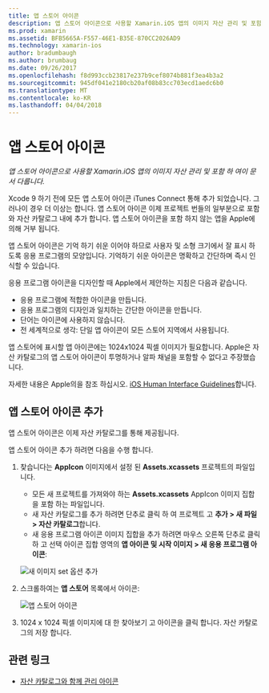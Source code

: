 ```yaml
---
title: 앱 스토어 아이콘
description: 앱 스토어 아이콘으로 사용할 Xamarin.iOS 앱의 이미지 자산 관리 및 포함 하 여이 문서 다룹니다.
ms.prod: xamarin
ms.assetid: BFB5665A-F557-46E1-B35E-870CC2026AD9
ms.technology: xamarin-ios
author: bradumbaugh
ms.author: brumbaug
ms.date: 09/26/2017
ms.openlocfilehash: f8d993ccb23817e237b9cef8074b881f3ea4b3a2
ms.sourcegitcommit: 945df041e2180cb20af08b83cc703ecd1aedc6b0
ms.translationtype: MT
ms.contentlocale: ko-KR
ms.lasthandoff: 04/04/2018
---
```

# <a name="app-store-icon"></a>앱 스토어 아이콘

_앱 스토어 아이콘으로 사용할 Xamarin.iOS 앱의 이미지 자산 관리 및 포함 하 여이 문서 다룹니다._

Xcode 9 하기 전에 모든 앱 스토어 아이콘 iTunes Connect 통해 추가 되었습니다. 그러나이 경우 더 이상는 합니다. 앱 스토어 아이콘 이제 프로젝트 번들의 일부분으로 포함와 자산 카탈로그 내에 추가 합니다. 앱 스토어 아이콘을 포함 하지 않는 앱을 Apple에 의해 거부 됩니다.

앱 스토어 아이콘은 기억 하기 쉬운 이어야 하므로 사용자 및 소형 크기에서 잘 표시 하도록 응용 프로그램의 모양입니다. 기억하기 쉬운 아이콘은 명확하고 간단하며 즉시 인식할 수 있습니다.

응용 프로그램 아이콘을 디자인할 때 Apple에서 제안하는 지침은 다음과 같습니다.

- 응용 프로그램에 적합한 아이콘을 만듭니다.
- 응용 프로그램의 디자인과 일치하는 간단한 아이콘을 만듭니다.
- 단어는 아이콘에 사용하지 않습니다.
- 전 세계적으로 생각: 단일 앱 아이콘이 모든 스토어 지역에서 사용됩니다.

앱 스토어에 표시할 앱 아이콘에는 1024x1024 픽셀 이미지가 필요합니다.  Apple은 자산 카탈로그의 앱 스토어 아이콘이 투명하거나 알파 채널을 포함할 수 없다고 주장했습니다.

자세한 내용은 Apple의을 참조 하십시오. [iOS Human Interface Guidelines](https://developer.apple.com/ios/human-interface-guidelines/icons-and-images/image-size-and-resolution/)합니다.

## <a name="adding-an-app-store-icon"></a>앱 스토어 아이콘 추가

앱 스토어 아이콘은 이제 자산 카탈로그를 통해 제공됩니다. 

앱 스토어 아이콘 추가 하려면 다음을 수행 합니다.

1. 찾습니다는 **AppIcon** 이미지에서 설정 된 **Assets.xcassets** 프로젝트의 파일입니다. 
    - 모든 새 프로젝트를 가져와야 하는 **Assets.xcassets** AppIcon 이미지 집합을 포함 하는 파일입니다.
    - 새 자산 카탈로그를 추가 하려면 단추로 클릭 하 여 프로젝트 고 **추가 > 새 파일 > 자산 카탈로그**합니다.
    - 새 응용 프로그램 아이콘 이미지 집합을 추가 하려면 마우스 오른쪽 단추로 클릭 하 고 선택 아이콘 집합 영역의 **앱 아이콘 및 시작 이미지 > 새 응용 프로그램 아이콘**:
    
    ![새 이미지 set 옵션 추가](app-store-icon-images/image1.png)

2. 스크롤하여는 **앱 스토어** 목록에서 아이콘:

    ![앱 스토어 아이콘](app-store-icon-images/image2.png)

3. 1024 x 1024 픽셀 이미지에 대 한 찾아보기 고 아이콘을 클릭 합니다. 자산 카탈로그의 저장 합니다.




## <a name="related-links"></a>관련 링크

- [자산 카탈로그와 함께 관리 아이콘](~/ios/app-fundamentals/images-icons/app-icons.md#managing)
